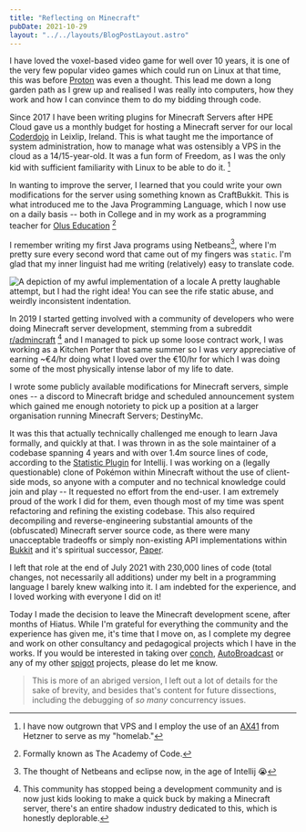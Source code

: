 ```yaml
---
title: "Reflecting on Minecraft"
pubDate: 2021-10-29
layout: "../../layouts/BlogPostLayout.astro"
---
```


I have loved the voxel-based video game for well over 10 years, it is one of the very few popular video games which could run on 
Linux at that time, this was before [Proton](https://github.com/ValveSoftware/Proton) was even a thought. This lead me down a long garden path as I grew up and realised I was really
 into computers, how they work and how I can convince them to do my bidding through code. 

Since 2017 I have been writing plugins for Minecraft Servers after HPE Cloud gave us a monthly budget for hosting a Minecraft server for our
 local [Coderdojo](https://coderdojo.com/) in Leixlip, Ireland. This is what taught me the importance of system administration, how to manage what was ostensibly a VPS in the cloud as a 14/15-year-old. It was a fun form of Freedom, as I was the only kid with sufficient familiarity with Linux
to be able to do it. [^1]

In wanting to improve the server, I learned that you could write your own modifications for the server using something known as CraftBukkit. 
This is what introduced me to the Java Programming Language, which I now use on a daily basis -- both in College and in my work as a programming
teacher for [Olus Education](https://olusedu.com) [^2]

I remember writing my first Java programs using Netbeans[^3], where I'm pretty sure every second word that came out of my fingers was `static`. 
I'm glad that my inner linguist had me writing (relatively) easy to translate code. 

![A depiction of my awful implementation of a locale](https://i.imgur.com/DmD6BkS.png)
A pretty laughable attempt, but I had the right idea! You can see the rife static abuse, and weirdly inconsistent indentation.

In 2019 I started getting involved with a community of developers who were doing Minecraft server development, stemming from a subreddit [r/admincraft](https://www.reddit.com/r/admincraft/) [^4] and I managed to pick up some loose contract work, I was working as a Kitchen Porter that same summer so I was _very_ appreciative of earning ~€4/hr doing what I loved over the €10/hr for which I was doing some of the most physically intense labor of my life to date.

I wrote some publicly available modifications for Minecraft servers, simple ones -- a discord to Minecraft bridge and scheduled announcement system
which gained me enough notoriety to pick up a position at a larger organisation running Minecraft Servers; DestinyMc. 

It was this that actually technically challenged me enough to learn Java formally, and quickly at that. I was thrown in as the sole maintainer of a codebase spanning 4 years and with over 1.4m source lines of code, according to the [Statistic Plugin](https://plugins.jetbrains.com/plugin/4509-statistic) for Intellij. I was working on a (legally questionable) clone of Pokémon within Minecraft without the use of client-side mods, so anyone with a computer and no technical knowledge could join and play -- It requested no effort from the end-user. I am extremely proud of the work I did for them, even though most of my time was spent refactoring and refining the existing codebase. This also required decompiling and reverse-engineering substantial amounts of the (obfuscated) Minecraft
server source code, as there were many unacceptable tradeoffs or simply non-existing API implementations within [Bukkit](https://github.com/Bukkit/Bukkit) and it's spiritual successor, [Paper](https://github.com/PaperMC). 

I left that role at the end of July 2021 with 230,000 lines of code (total changes, not necessarily all additions) under my belt in a programming language 
I barely knew walking into it. I am indebted for the experience, and I loved working with everyone I did on it! 

Today I made the decision to leave the Minecraft development scene, after months of Hiatus. While I'm grateful for everything the community and the experience
 has given me, it's time that I move on, as I complete my degree and work on other consultancy and pedagogical projects which I have in the works. If you would
 be interested in taking over [conch](https://github.com/ParadauxIO/Conch), [AutoBroadcast](https://github.com/ParadauxIO/AutoBroadcast) or any of my other [spigot](https://www.spigotmc.org/resources/authors/paradaux.350999) projects, please do let me know. 

> This is more of an abriged version, I left out a lot of details for the sake of brevity, and besides that's content for future dissections, including the debugging of _so many_ concurrency issues.

 [^1]: I have now outgrown that VPS and I employ the use of an [AX41](https://www.hetzner.com/dedicated-rootserver/ax41-nvme) from Hetzner to serve as my "homelab." 
 [^2]: Formally known as The Academy of Code.
 [^3]: The thought of Netbeans and eclipse now, in the age of Intellij 😭
 [^4]: This community has stopped being a development community and is now just kids looking to make a quick buck by making a Minecraft server, there's an
 entire shadow industry dedicated to this, which is honestly deplorable. 